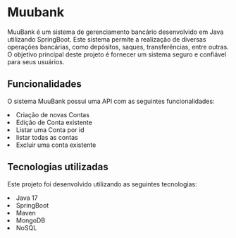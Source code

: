 <h1> Muubank </h1>
MuuBank é um sistema de gerenciamento bancário desenvolvido em Java utilizando SpringBoot. Este sistema permite a realização de diversas operações bancárias, como depósitos, saques, transferências, entre outras. O objetivo principal deste projeto é fornecer um sistema seguro e confiável para seus usuários.


<h2>Funcionalidades</h2>
<p>O sistema MuuBank possui uma API com as seguintes funcionalidades:</p>
<li>Criação de novas Contas</li>
<li>Edição de Conta existente</li>
<li>Listar uma Conta por id</li>
<li>listar todas as contas</li>
<li>Excluir uma conta existente</li>

<h2>Tecnologias utilizadas</h2>
<p>Este projeto foi desenvolvido utilizando as seguintes tecnologias:</p>
<li>Java 17</li>
<li>SpringBoot</li>
<li>Maven</li>
<li>MongoDB</li>
<li>NoSQL</li>
